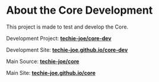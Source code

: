 # About the Core Development

This project is made to test and develop the Core.

Development Project: **[techie-joe/core-dev](https://github.com/techie-joe/core-dev)**

Development Site: **[techie-joe.github.io/core-dev](https://techie-joe.github.io/core-dev)**

Main Source: **[techie-joe/core](https://github.com/techie-joe/core)**

Main Site: **[techie-joe.github.io/core](https://techie-joe.github.io/core)**